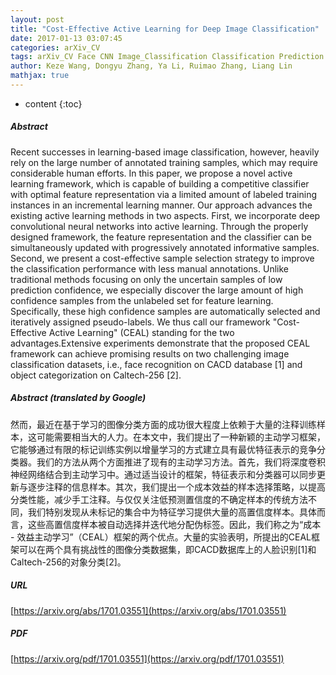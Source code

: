 ```yaml
---
layout: post
title: "Cost-Effective Active Learning for Deep Image Classification"
date: 2017-01-13 03:07:45
categories: arXiv_CV
tags: arXiv_CV Face CNN Image_Classification Classification Prediction Recognition Face_Recognition
author: Keze Wang, Dongyu Zhang, Ya Li, Ruimao Zhang, Liang Lin
mathjax: true
---
```


* content
{:toc}

##### Abstract
Recent successes in learning-based image classification, however, heavily rely on the large number of annotated training samples, which may require considerable human efforts. In this paper, we propose a novel active learning framework, which is capable of building a competitive classifier with optimal feature representation via a limited amount of labeled training instances in an incremental learning manner. Our approach advances the existing active learning methods in two aspects. First, we incorporate deep convolutional neural networks into active learning. Through the properly designed framework, the feature representation and the classifier can be simultaneously updated with progressively annotated informative samples. Second, we present a cost-effective sample selection strategy to improve the classification performance with less manual annotations. Unlike traditional methods focusing on only the uncertain samples of low prediction confidence, we especially discover the large amount of high confidence samples from the unlabeled set for feature learning. Specifically, these high confidence samples are automatically selected and iteratively assigned pseudo-labels. We thus call our framework "Cost-Effective Active Learning" (CEAL) standing for the two advantages.Extensive experiments demonstrate that the proposed CEAL framework can achieve promising results on two challenging image classification datasets, i.e., face recognition on CACD database [1] and object categorization on Caltech-256 [2].

##### Abstract (translated by Google)
然而，最近在基于学习的图像分类方面的成功很大程度上依赖于大量的注释训练样本，这可能需要相当大的人力。在本文中，我们提出了一种新颖的主动学习框架，它能够通过有限的标记训练实例以增量学习的方式建立具有最优特征表示的竞争分类器。我们的方法从两个方面推进了现有的主动学习方法。首先，我们将深度卷积神经网络结合到主动学习中。通过适当设计的框架，特征表示和分类器可以同步更新与逐步注释的信息样本。其次，我们提出一个成本效益的样本选择策略，以提高分类性能，减少手工注释。与仅仅关注低预测置信度的不确定样本的传统​​方法不同，我们特别发现从未标记的集合中为特征学习提供大量的高置信度样本。具体而言，这些高置信度样本被自动选择并迭代地分配伪标签。因此，我们称之为“成本 - 效益主动学习”（CEAL）框架的两个优点。大量的实验表明，所提出的CEAL框架可以在两个具有挑战性的图像分类数据集，即CACD数据库上的人脸识别[1]和Caltech-256的对象分类[2]。

##### URL
[https://arxiv.org/abs/1701.03551](https://arxiv.org/abs/1701.03551)

##### PDF
[https://arxiv.org/pdf/1701.03551](https://arxiv.org/pdf/1701.03551)

